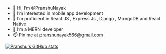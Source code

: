 - 👋 Hi, I’m @PranshuNayak
- 👀 I’m interested in mobile app development 
- 🌱 I’m proficient in React JS , Express Js , Django , MongoDB and React Native
- 💞️ I’m a MERN developer
- 📫 Pin me at pranshunayak566@gmail.com


<!---
PranshuNayak/PranshuNayak is a ✨ special ✨ repository because its `README.md` (this file) appears on your GitHub profile.
You can click the Preview link to take a look at your changes.
--->


[![Pranshu's GitHub stats](https://github-readme-stats.vercel.app/api?username=PranshuNayak&show_icons=true&theme=radical)](https://github.com/PranshuNayak/github-readme-stats)
